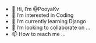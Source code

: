 - 👋 Hi, I’m @PooyaKv
- 👀 I’m interested in Coding
- 🌱 I’m currently learning Django
- 💞️ I’m looking to collaborate on ...
- 📫 How to reach me ...

<!---
PooyaKv/PooyaKv is a ✨ special ✨ repository because its `README.md` (this file) appears on your GitHub profile.
You can click the Preview link to take a look at your changes.
--->
